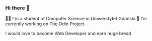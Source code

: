 ### Hi there 👋
🧑‍🎓 I'm a student of Computer Science in Uniwerstytet Gdański
🔭 I’m currently working on The Odin Project

I would love to become Web Developer and earn huge bread

<!--
**MevWebDev/MevWebDev** is a ✨ _special_ ✨ repository because its `README.md` (this file) appears on your GitHub profile.

Here are some ideas to get you started:

- 🔭 I’m currently working on ...
- 🌱 I’m currently learning ...
- 👯 I’m looking to collaborate on ...
- 🤔 I’m looking for help with ...
- 💬 Ask me about ...
- 📫 How to reach me: ...
- 😄 Pronouns: ...
- ⚡ Fun fact: ...
-->
